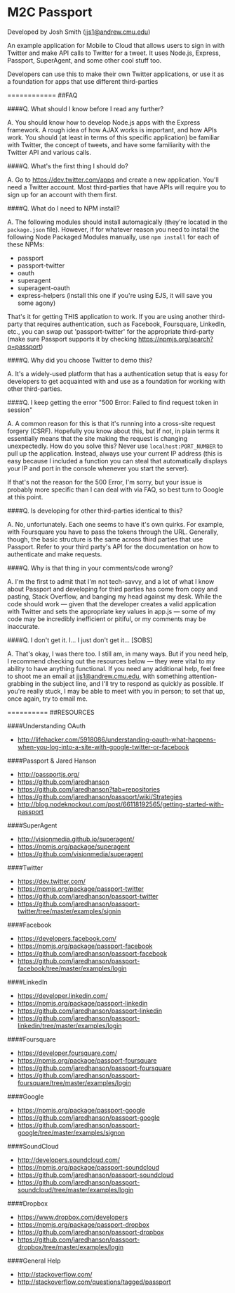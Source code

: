 M2C Passport
============

Developed by Josh Smith (jjs1@andrew.cmu.edu)

An example application for Mobile to Cloud that allows users 
to sign in with Twitter and make API calls to Twitter for a tweet.
It uses Node.js, Express, Passport, SuperAgent, and some other
cool stuff too.

Developers can use this to make their own Twitter applications,
or use it as a foundation for apps that use different third-parties

============
##FAQ

####Q. What should I know before I read any further?

A. You should know how to develop Node.js apps with the Express framework. A rough idea of how AJAX works is
   important, and how APIs work. You should (at least in terms of this specific application) be familiar
   with Twitter, the concept of tweets, and have some familiarity with the Twitter API and various calls.


####Q. What's the first thing I should do?

A. Go to https://dev.twitter.com/apps and create a new application. You'll need a Twitter account.
   Most third-parties that have APIs will require you to sign up for an account with them first.


####Q. What do I need to NPM install?

A. The following modules should install automagically (they're located in the <code>package.json</code> file). However, if for whatever reason you need to install the following Node Packaged Modules manually, use <code>npm install</code> for each of these NPMs:
   
   * passport
   * passport-twitter
   * oauth
   * superagent
   * superagent-oauth
   * express-helpers   (install this one if you're using EJS, it will save you some agony)
   
That's it for getting THIS application to work. If you are using another third-party that requires
authentication, such as Facebook, Foursquare, LinkedIn, etc., you can swap out 'passport-twitter'
for the appropriate third-party (make sure Passport supports it by checking https://npmjs.org/search?q=passport)
 

####Q. Why did you choose Twitter to demo this?

A. It's a widely-used platform that has a authentication setup that is easy for developers to get
   acquainted with and use as a foundation for working with other third-parties.


####Q. I keep getting the error "500 Error: Failed to find request token in session"

A. A common reason for this is that it's running into a cross-site request forgery (CSRF). Hopefully you know
   about this, but if not, in plain terms it essentially means that the site making the request is changing
   unexpectedly. How do you solve this? Never use <code>localhost:PORT_NUMBER</code> to pull up the application. Instead,
   always use your current IP address (this is easy because I included a function you can steal that automatically
   displays your IP and port in the console whenever you start the server).

   If that's not the reason for the 500 Error, I'm sorry, but your issue is probably more specific than I can
   deal with via FAQ, so best turn to Google at this point.


####Q. Is developing for other third-parties identical to this?

A. No, unfortunately. Each one seems to have it's own quirks. For example, with Foursquare you have to
   pass the tokens through the URL. Generally, though, the basic structure is the same across third parties
   that use Passport. Refer to your third party's API for the documentation on how to authenticate and make
   requests.


####Q. Why is that thing in your comments/code wrong?

A. I'm the first to admit that I'm not tech-savvy, and a lot of what I know about Passport and developing for
   third parties has come from copy and pasting, Stack Overflow, and banging my head against my desk. While the
   code should work — given that the developer creates a valid application with Twitter and sets the appropriate
   key values in app.js — some of my code may be incredibly inefficient or pitiful, or my comments may be inaccurate.


####Q. I don't get it. I... I just don't get it... [SOBS]

A. That's okay, I was there too. I still am, in many ways. But if you need help, I recommend checking out the 
   resources below — they were vital to my ability to have anything functional. If you need any additional help,
   feel free to shoot me an email at jjs1@andrew.cmu.edu, with something attention-grabbing in the subject line,
   and I'll try to respond as quickly as possible. If you're really stuck, I may be able to meet with you in person;
   to set that up, once again, try to email me.


==========
##RESOURCES

####Understanding OAuth
* http://lifehacker.com/5918086/understanding-oauth-what-happens-when-you-log-into-a-site-with-google-twitter-or-facebook

####Passport & Jared Hanson
* http://passportjs.org/
* https://github.com/jaredhanson
* https://github.com/jaredhanson?tab=repositories
* https://github.com/jaredhanson/passport/wiki/Strategies
* http://blog.nodeknockout.com/post/66118192565/getting-started-with-passport

####SuperAgent
* http://visionmedia.github.io/superagent/
* https://npmjs.org/package/superagent
* https://github.com/visionmedia/superagent

####Twitter
* https://dev.twitter.com/
* https://npmjs.org/package/passport-twitter
* https://github.com/jaredhanson/passport-twitter
* https://github.com/jaredhanson/passport-twitter/tree/master/examples/signin

####Facebook
* https://developers.facebook.com/
* https://npmjs.org/package/passport-facebook
* https://github.com/jaredhanson/passport-facebook
* https://github.com/jaredhanson/passport-facebook/tree/master/examples/login

####LinkedIn
* https://developer.linkedin.com/
* https://npmjs.org/package/passport-linkedin
* https://github.com/jaredhanson/passport-linkedin
* https://github.com/jaredhanson/passport-linkedin/tree/master/examples/login

####Foursquare
* https://developer.foursquare.com/
* https://npmjs.org/package/passport-foursquare
* https://github.com/jaredhanson/passport-foursquare
* https://github.com/jaredhanson/passport-foursquare/tree/master/examples/login

####Google
* https://npmjs.org/package/passport-google
* https://github.com/jaredhanson/passport-google
* https://github.com/jaredhanson/passport-google/tree/master/examples/signon

####SoundCloud
* http://developers.soundcloud.com/
* https://npmjs.org/package/passport-soundcloud
* https://github.com/jaredhanson/passport-soundcloud
* https://github.com/jaredhanson/passport-soundcloud/tree/master/examples/login

####Dropbox
* https://www.dropbox.com/developers
* https://npmjs.org/package/passport-dropbox
* https://github.com/jaredhanson/passport-dropbox
* https://github.com/jaredhanson/passport-dropbox/tree/master/examples/login

####General Help
* http://stackoverflow.com/
* http://stackoverflow.com/questions/tagged/passport










